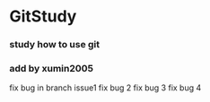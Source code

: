 # GitStudy
### study how to use git 
### add by xumin2005

fix bug in branch issue1
fix bug 2
fix bug 3
fix bug 4
